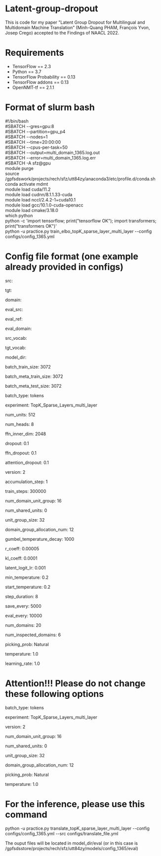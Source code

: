 # Latent-group-dropout

This is code for my paper "Latent Group Dropout for Multilingual and Multidomain Machine Translation" (Minh-Quang PHAM, François Yvon, Josep Crego) accepted to the Findings of NAACL 2022. 

# Requirements
* TensorFlow == 2.3
* Python == 3.7
* TensorFlow Probability == 0.13
* TensorFlow addons == 0.13
* OpenNMT-tf == 2.1.1

# Format of slurm bash
#!/bin/bash <br>
#SBATCH --gres=gpu:8 <br>
#SBATCH --partition=gpu_p4 <br>
#SBATCH --nodes=1 <br>
#SBATCH --time=20:00:00 <br>
#SBATCH --cpus-per-task=50 <br>
#SBATCH --output=multi_domain_1365.log.out <br>
#SBATCH --error=multi_domain_1365.log.err <br>
#SBATCH -A sfz@gpu <br>
module purge <br>
source /gpfsdswork/projects/rech/sfz/utt84zy/anaconda3/etc/profile.d/conda.sh <br>
conda activate mdmt <br>
module load cuda/11.2 <br>
module load cudnn/8.1.1.33-cuda <br>
module load nccl/2.4.2-1+cuda10.1 <br>
module load gcc/10.1.0-cuda-openacc <br>
module load cmake/3.18.0 <br>
which python <br>
python -c 'import tensorflow; print("tensorflow OK"); import transformers; print("transformers OK")' <br>
python -u practice.py train_elbo_topK_sparse_layer_multi_layer --config configs/config_1365.yml <br>

# Config file format (one example already provided in configs)

src: 

tgt: 

domain:

eval_src:

eval_ref:

eval_domain:

src_vocab: 

tgt_vocab: 

model_dir: 

batch_train_size: 3072

batch_meta_train_size: 3072

batch_meta_test_size: 3072

batch_type: tokens

experiment: TopK_Sparse_Layers_multi_layer

num_units: 512

num_heads: 8

ffn_inner_dim: 2048

dropout: 0.1

ffn_dropout: 0.1

attention_dropout: 0.1

version: 2

accumulation_step: 1

train_steps: 300000

num_domain_unit_group: 16

num_shared_units: 0

unit_group_size: 32

domain_group_allocation_num: 12

gumbel_temperature_decay: 1000

r_coeff: 0.00005

kl_coeff: 0.0001

latent_logit_lr: 0.001

min_temperature: 0.2

start_temperature: 0.2

step_duration: 8

save_every: 5000

eval_every: 10000

num_domains: 20

num_inspected_domains: 6

picking_prob: Natural

temperature: 1.0

learning_rate: 1.0

# Attention!!! Please do not change these following options

batch_type: tokens

experiment: TopK_Sparse_Layers_multi_layer

version: 2

num_domain_unit_group: 16

num_shared_units: 0

unit_group_size: 32

domain_group_allocation_num: 12

picking_prob: Natural

temperature: 1.0

# For the inference, please use this command

python -u practice.py translate_topK_sparse_layer_multi_layer --config configs/config_1365.yml --src configs/translate_file.yml

The ouput files will be located in model_dir/eval (or in this case is /gpfsdsstore/projects/rech/sfz/utt84zy/models/config_1365/eval)
